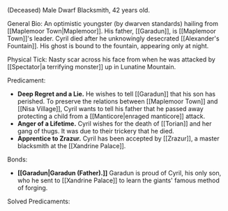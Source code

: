 (Deceased)
Male Dwarf Blacksmith, 42 years old.

General Bio:
An optimistic youngster (by dwarven standards) hailing from [[Maplemoor Town|Maplemoor]]. His father, [[Garadun]], is [[Maplemoor Town]]'s leader.
Cyril died after he unknowingly desecrated [[Alexander's Fountain]]. His ghost is bound to the fountain, appearing only at night.

Physical Tick:
Nasty scar across his face from when he was attacked by [[Spectator|a terrifying monster]] up in Lunatine Mountain.

Predicament:
- **Deep Regret and a Lie.** He wishes to tell [[Garadun]] that his son has perished. To preserve the relations between [[Maplemoor Town]] and [[Nisa Village]], Cyril wants to tell his father that he passed away protecting a child from a [[Manticore|enraged manticore]] attack.
- **Anger of a Lifetime.** Cyril wishes for the death of [[Torian]] and her gang of thugs. It was due to their trickery that he died.
- **Apprentice to Zrazur.** Cyril has been accepted by [[Zrazur]], a master blacksmith at the [[Xandrine Palace]]. 

Bonds:
- **[[Garadun|Garadun (Father).]]** Garadun is proud of Cyril, his only son, who he sent to [[Xandrine Palace]] to learn the giants' famous method of forging.

Solved Predicaments: